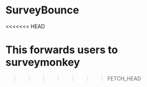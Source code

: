 SurveyBounce
============
<<<<<<< HEAD



This forwards users to surveymonkey
=======
>>>>>>> FETCH_HEAD
